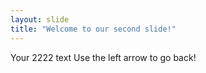 ```yaml
---
layout: slide
title: "Welcome to our second slide!"
---
```

Your 2222 text
Use the left arrow to go back!
